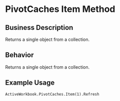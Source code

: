 # PivotCaches Item Method

## Business Description
Returns a single object from a collection.

## Behavior
Returns a single object from a collection.

## Example Usage
```vba
ActiveWorkbook.PivotCaches.Item(1).Refresh
```